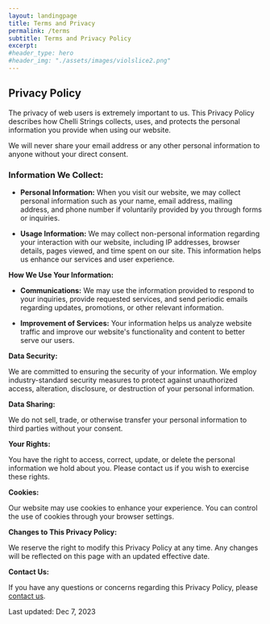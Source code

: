 ```yaml
---
layout: landingpage
title: Terms and Privacy
permalink: /terms
subtitle: Terms and Privacy Policy
excerpt: 
#header_type: hero
#header_img: "./assets/images/violslice2.png"
---
```



## Privacy Policy

The privacy of web users is extremely important to us. This Privacy Policy describes how Chelli Strings collects, uses, and protects the personal information you provide when using our website.

We will never share your email address or any other personal information to anyone without your direct consent. 



### Information We Collect:

- **Personal Information:** When you visit our website, we may collect personal information such as your name, email address, mailing address, and phone number if voluntarily provided by you through forms or inquiries.

- **Usage Information:** We may collect non-personal information regarding your interaction with our website, including IP addresses, browser details, pages viewed, and time spent on our site. This information helps us enhance our services and user experience.

**How We Use Your Information:**

- **Communications:** We may use the information provided to respond to your inquiries, provide requested services, and send periodic emails regarding updates, promotions, or other relevant information.

- **Improvement of Services:** Your information helps us analyze website traffic and improve our website's functionality and content to better serve our users.

**Data Security:**

We are committed to ensuring the security of your information. We employ industry-standard security measures to protect against unauthorized access, alteration, disclosure, or destruction of your personal information.

**Data Sharing:**

We do not sell, trade, or otherwise transfer your personal information to third parties without your consent.

**Your Rights:**

You have the right to access, correct, update, or delete the personal information we hold about you. Please contact us if you wish to exercise these rights.

**Cookies:**

Our website may use cookies to enhance your experience. You can control the use of cookies through your browser settings.

**Changes to This Privacy Policy:**

We reserve the right to modify this Privacy Policy at any time. Any changes will be reflected on this page with an updated effective date.

**Contact Us:**

If you have any questions or concerns regarding this Privacy Policy, please [contact us](/contact).

Last updated: Dec 7, 2023